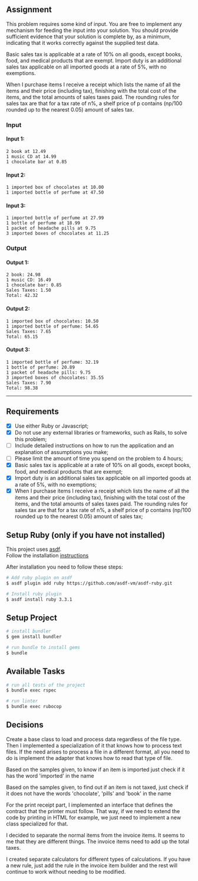 ## Assignment

This problem requires some kind of input. You are free to implement any mechanism for feeding the input into your solution. You should provide sufficient evidence that your solution is complete by, as a minimum, indicating that it works correctly against the supplied test data.

Basic sales tax is applicable at a rate of 10% on all goods, except books, food, and medical products that are exempt. Import duty is an additional sales tax applicable on all imported goods at a rate of 5%, with no exemptions.

When I purchase items I receive a receipt which lists the name of all the items and their price (including tax), finishing with the total cost of the items, and the total amounts of sales taxes paid. The rounding rules for sales tax are that for a tax rate of n%, a shelf price of p contains (np/100 rounded up to the nearest 0.05) amount of sales tax.

### Input

#### Input 1:
```
2 book at 12.49
1 music CD at 14.99
1 chocolate bar at 0.85
```

#### Input 2:
```
1 imported box of chocolates at 10.00
1 imported bottle of perfume at 47.50
```

#### Input 3:
```
1 imported bottle of perfume at 27.99
1 bottle of perfume at 18.99
1 packet of headache pills at 9.75
3 imported boxes of chocolates at 11.25
```

### Output

#### Output 1:
```
2 book: 24.98
1 music CD: 16.49
1 chocolate bar: 0.85
Sales Taxes: 1.50
Total: 42.32
```

#### Output 2:
```
1 imported box of chocolates: 10.50
1 imported bottle of perfume: 54.65
Sales Taxes: 7.65
Total: 65.15
```

#### Output 3:
```
1 imported bottle of perfume: 32.19
1 bottle of perfume: 20.89
1 packet of headache pills: 9.75
3 imported boxes of chocolates: 35.55
Sales Taxes: 7.90
Total: 98.38
```

----

## Requirements

- [X] Use either Ruby or Javascript;
- [X] Do not use any external libraries or frameworks, such as Rails, to solve this problem;
- [ ] Include detailed instructions on how to run the application and an explanation of assumptions you make;
- [ ] Please limit the amount of time you spend on the problem to 4 hours;
- [X] Basic sales tax is applicable at a rate of 10% on all goods, except books, food, and medical products that are exempt;
- [X] Import duty is an additional sales tax applicable on all imported goods at a rate of 5%, with no exemptions;
- [X] When I purchase items I receive a receipt which lists the name of all the items and their price (including tax), finishing with the total cost of the items, and the total amounts of sales taxes paid. The rounding rules for sales tax are that for a tax rate of n%, a shelf price of p contains (np/100 rounded up to the nearest 0.05) amount of sales tax;

## Setup Ruby (only if you have not installed)

This project uses [asdf](https://asdf-vm.com/guide/getting-started.html). \
Follow the installation [instructions](https://asdf-vm.com/guide/getting-started.html#_3-install-asdf)

After installation you need to follow these steps:

```bash
# Add ruby plugin on asdf
$ asdf plugin add ruby https://github.com/asdf-vm/asdf-ruby.git

# Install ruby plugin
$ asdf install ruby 3.3.1
```

## Setup Project

```bash
# install bundler
$ gem install bundler

# run bundle to install gems
$ bundle
```

## Available Tasks

```bash
# run all tests of the project
$ bundle exec rspec

# run linter
$ bundle exec rubocop
```

## Decisions

Create a base class to load and process data regardless of the file type. Then I implemented a specialization of it that knows how to process text files. If the need arises to process a file in a different format, all you need to do is implement the adapter that knows how to read that type of file.

Based on the samples given, to know if an item is imported just check if it has the word 'imported' in the name

Based on the samples given, to find out if an item is not taxed, just check if it does not have the words 'chocolate', 'pills' and 'book' in the name

For the print receipt part, I implemented an interface that defines the contract that the printer must follow. That way, if we need to extend the code by printing in HTML for example, we just need to implement a new class specialized for that.

I decided to separate the normal items from the invoice items. It seems to me that they are different things. The invoice items need to add up the total taxes.

I created separate calculators for different types of calculations. If you have a new rule, just add the rule in the invoice item builder and the rest will continue to work without needing to be modified.
